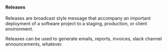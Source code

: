 #### Releases

Releases are broadcast style message that accompany an important
 deployment of a software project to a staging, production, or client environment.

 Releases can be used to generate emails, reports, invoices, slack
 channel announcements, whatever.
